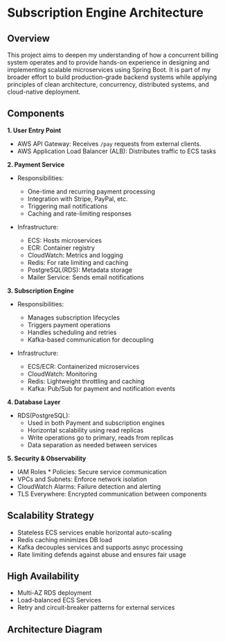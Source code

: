 # Subscription Engine Architecture

## Overview

This project aims to deepen my understanding of how a concurrent billing system operates and to provide hands-on experience in designing and implementing scalable microservices using Spring Boot. It is part of my broader effort to build production-grade backend systems while applying principles of clean architecture, concurrency, distributed systems, and cloud-native deployment.

## Components
**1. User Entry Point**
- AWS API Gateway: Receives `/pay` requests from external clients.
- AWS Application Load Balancer (ALB): Distributes traffic to ECS tasks

**2. Payment Service**
- Responsibilities:
    - One-time and recurring payment processing
    - Integration with Stripe, PayPal, etc.
    - Triggering mail notifications
    - Caching and rate-limiting responses

- Infrastructure:
    - ECS: Hosts microservices
    - ECR: Container registry 
    - CloudWatch: Metrics and logging
    - Redis: For rate limiting and caching
    - PostgreSQL(RDS): Metadata storage
    - Mailer Service: Sends email notifications

**3. Subscription Engine**
- Responsibilities:
    - Manages subscription lifecycles
    - Triggers payment operations
    - Handles scheduling and retries
    - Kafka-based communication for decoupling

- Infrastructure:
    - ECS/ECR: Containerized microservices
    - CloudWatch: Monitoring
    - Redis: Lightweight throttling and caching
    - Kafka: Pub/Sub for payment and notification events

**4. Database Layer**
- RDS(PostgreSQL):
    - Used in both Payment and subscription engines
    - Horizontal scalability using read replicas
    - Write operations go to primary, reads from replicas
    - Data separation as needed between services

**5. Security & Observability**
- IAM Roles * Policies: Secure service communication
- VPCs and Subnets: Enforce network isolation
- CloudWatch Alarms: Failure detection and alerting
- TLS Everywhere: Encrypted communication between components

## Scalability Strategy
- Stateless ECS services enable horizontal auto-scaling 
- Redis caching minimizes DB load
- Kafka decouples services and supports asnyc processing 
- Rate limiting defends against abuse and ensures fair usage

## High Availability
- Multi-AZ RDS deployment
- Load-balanced ECS Services
- Retry and circuit-breaker patterns for external services

## Architecture Diagram

